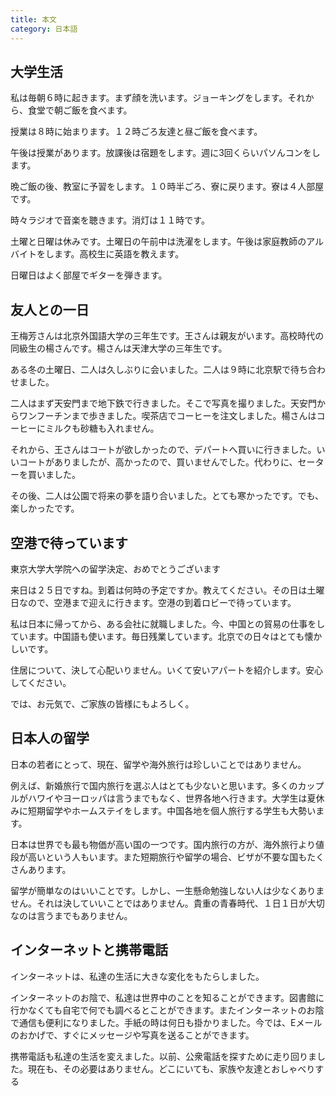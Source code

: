 ```yaml
---
title: 本文
category: 日本語
---
```


## 大学生活

私は毎朝６時に起きます。まず顔を洗います。ジョーキングをします。それから、食堂で朝ご飯を食べます。

授業は８時に始まります。１２時ごろ友達と昼ご飯を食べます。

午後は授業があります。放課後は宿題をします。週に3回くらいパソんコンをします。

晩ご飯の後、教室に予習をします。１０時半ごろ、寮に戻ります。寮は４人部屋です。

時々ラジオで音楽を聴きます。消灯は１１時です。

土曜と日曜は休みです。土曜日の午前中は洗濯をします。午後は家庭教師のアルバイトをします。高校生に英語を教えます。

日曜日はよく部屋でギターを弾きます。

## 友人との一日

王梅芳さんは北京外国語大学の三年生です。王さんは親友がいます。高校時代の同級生の楊さんです。楊さんは天津大学の三年生です。

ある冬の土曜日、二人は久しぶりに会いました。二人は９時に北京駅で待ち合わせました。

二人はまず天安門まで地下鉄で行きました。そこで写真を撮りました。天安門からワンフーチンまで歩きました。喫茶店でコーヒーを注文しました。楊さんはコーヒーにミルクも砂糖も入れません。

それから、王さんはコートが欲しかったので、デパートへ買いに行きました。いいコートがありましたが、高かったので、買いませんでした。代わりに、セーターを買いました。

その後、二人は公園で将来の夢を語り合いました。とても寒かったです。でも、楽しかったです。

## 空港で待っています

東京大学大学院への留学決定、おめでとうございます

来日は２５日ですね。到着は何時の予定ですか。教えてください。その日は土曜日なので、空港まで迎えに行きます。空港の到着ロビーで待っています。

私は日本に帰ってから、ある会社に就職しました。今、中国との貿易の仕事をしています。中国語も使います。毎日残業しています。北京での日々はとても懐かしいです。

住居について、決して心配いりません。いくて安いアパートを紹介します。安心してください。

では、お元気で、ご家族の皆様にもよろしく。

## 日本人の留学

日本の若者にとって、現在、留学や海外旅行は珍しいことではありません。

例えば、新婚旅行で国内旅行を選ぶ人はとても少ないと思います。多くのカップルがハワイやヨーロッパは言うまでもなく、世界各地へ行きます。大学生は夏休みに短期留学やホームステイをします。中国各地を個人旅行する学生も大勢います。

日本は世界でも最も物価が高い国の一つです。国内旅行の方が、海外旅行より値段が高いという人もいます。また短期旅行や留学の場合、ビザが不要な国もたくさんあります。

留学が簡単なのはいいことです。しかし、一生懸命勉強しない人は少なくありません。それは決していいことではありません。貴重の青春時代、１日１日が大切なのは言うまでもありません。

## インターネットと携帯電話

インターネットは、私達の生活に大きな変化をもたらしました。

インターネットのお陰で、私達は世界中のことを知ることができます。図書館に行かなくても自宅で何でも調べるとことができます。またインターネットのお陰で通信も便利になりました。手紙の時は何日も掛かりました。今では、Eメールのおかげで、すぐにメッセージや写真を送ることができます。

携帯電話も私達の生活を変えました。以前、公衆電話を探すために走り回りました。現在も、その必要はありません。どこにいても、家族や友達とおしゃべりする